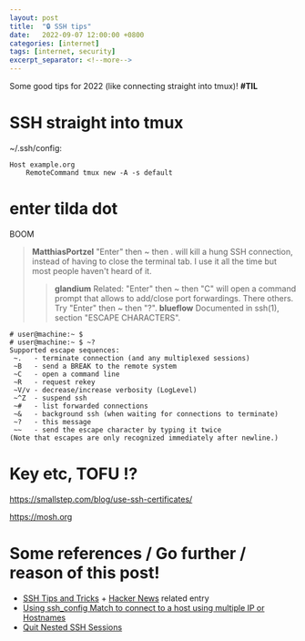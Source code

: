 ```yaml
---
layout: post
title:  "🔒 SSH tips"
date:   2022-09-07 12:00:00 +0800
categories: [internet]
tags: [internet, security]
excerpt_separator: <!--more-->
---
```


Some good tips for 2022 (like connecting straight into tmux)! **#TIL**

<!--more-->

# SSH straight into tmux
~/.ssh/config:
``` shell
Host example.org
	RemoteCommand tmux new -A -s default
```

# enter tilda dot
BOOM
> **MatthiasPortzel**
> "Enter" then ~ then . will kill a hung SSH connection, instead of having to close the terminal tab. I use it all the time but most people haven't heard of it.
>> **glandium**
>> Related: "Enter" then ~ then "C" will open a command prompt that allows to add/close port forwardings. There others. Try "Enter" then ~ then "?".
> **blueflow** Documented in ssh(1), section "ESCAPE CHARACTERS".

``` shell
# user@machine:~ $   
# user@machine:~ $ ~?
Supported escape sequences:
 ~.   - terminate connection (and any multiplexed sessions)
 ~B   - send a BREAK to the remote system
 ~C   - open a command line
 ~R   - request rekey
 ~V/v - decrease/increase verbosity (LogLevel)
 ~^Z  - suspend ssh
 ~#   - list forwarded connections
 ~&   - background ssh (when waiting for connections to terminate)
 ~?   - this message
 ~~   - send the escape character by typing it twice
(Note that escapes are only recognized immediately after newline.)
```

# Key etc, TOFU !?

https://smallstep.com/blog/use-ssh-certificates/

https://mosh.org


# Some references / Go further / reason of this post!

* [SSH Tips and Tricks](https://carlosbecker.com/posts/ssh-tips-and-tricks/) + [Hacker News](https://news.ycombinator.com/item?id=32486031) related entry
* [Using ssh_config Match to connect to a host using multiple IP or Hostnames](https://fmartingr.com/blog/2022/08/12/using-ssh-config-match-to-connect-to-a-host-using-multiple-ip-or-hostnames/)
* [Quit Nested SSH Sessions](https://lgfang.github.io/computer/2009/05/08/quit-nested-ssh-session)

